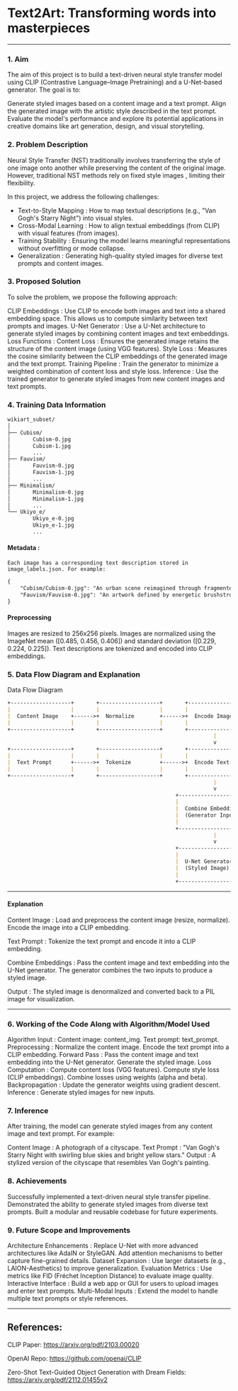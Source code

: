 # **Text2Art**: Transforming words into masterpieces
---

### **1. Aim**
The aim of this project is to build a text-driven neural style transfer model using CLIP (Contrastive Language–Image Pretraining) and a U-Net-based generator. The goal is to:

Generate styled images based on a content image and a text prompt.
Align the generated image with the artistic style described in the text prompt.
Evaluate the model's performance and explore its potential applications in creative domains like art generation, design, and visual storytelling.
### **2. Problem Description**
Neural Style Transfer (NST) traditionally involves transferring the style of one image onto another while preserving the content of the original image. However, traditional NST methods rely on fixed style images , limiting their flexibility.

In this project, we address the following challenges:

  - Text-to-Style Mapping : How to map textual descriptions (e.g., "Van Gogh's Starry Night") into visual styles.
  - Cross-Modal Learning : How to align textual embeddings (from CLIP) with visual features (from images).
  - Training Stability : Ensuring the model learns meaningful representations without overfitting or mode collapse.
  - Generalization : Generating high-quality styled images for diverse text prompts and content images.

### **3. Proposed Solution**
To solve the problem, we propose the following approach:

CLIP Embeddings : Use CLIP to encode both images and text into a shared embedding space. This allows us to compute similarity between text prompts and images.
U-Net Generator : Use a U-Net architecture to generate styled images by combining content images and text embeddings.
Loss Functions :
Content Loss : Ensures the generated image retains the structure of the content image (using VGG features).
Style Loss : Measures the cosine similarity between the CLIP embeddings of the generated image and the text prompt.
Training Pipeline :
Train the generator to minimize a weighted combination of content loss and style loss.
Inference :
Use the trained generator to generate styled images from new content images and text prompts.

### **4. Training Data Information**

```md
wikiart_subset/
│
├── Cubism/
│       Cubism-0.jpg
│       Cubism-1.jpg
│       ...
├── Fauvism/
│       Fauvism-0.jpg
│       Fauvism-1.jpg
│       ...
├── Minimalism/
│       Minimalism-0.jpg
│       Minimalism-1.jpg
│       ...
└── Ukiyo_e/
        Ukiyo_e-0.jpg
        Ukiyo_e-1.jpg
        ...
```
#### **Metadata** : 
    Each image has a corresponding text description stored in image_labels.json. For example:

```md
{
    "Cubism/Cubism-0.jpg": "An urban scene reimagined through fragmented perspectives and interlocking shapes.",
    "Fauvism/Fauvism-0.jpg": "An artwork defined by energetic brushstrokes and a focus on color over detail."
}
```

#### **Preprocessing**
Images are resized to 256x256 pixels.
Images are normalized using the ImageNet mean ([0.485, 0.456, 0.406]) and standard deviation ([0.229, 0.224, 0.225]).
Text descriptions are tokenized and encoded into CLIP embeddings.

### **5. Data Flow Diagram and Explanation**
Data Flow Diagram

```md
+-------------------+       +-------------------+       +-------------------+
|                   |       |                   |       |                   |
|  Content Image    +------>+  Normalize        +------>+  Encode Image     |
|                   |       |                   |       |                   |
+-------------------+       +-------------------+       +-------------------+
                                                                 |
                                                                 v
+-------------------+       +-------------------+       +-------------------+
|                   |       |                   |       |                   |
|  Text Prompt      +------>+  Tokenize         +------>+  Encode Text      |
|                   |       |                   |       |                   |
+-------------------+       +-------------------+       +-------------------+
                                                                 |
                                                                 v
                                                     +-----------------------+
                                                     |                       |
                                                     |  Combine Embeddings   |
                                                     |  (Generator Input)    |
                                                     |                       |
                                                     +-----------------------+
                                                                 |
                                                                 v
                                                     +-----------------------+
                                                     |                       |
                                                     |  U-Net Generator      |
                                                     |  (Styled Image)       |
                                                     |                       |
                                                     +-----------------------+
```
---
#### **Explanation**

Content Image : 
Load and preprocess the content image (resize, normalize).
Encode the image into a CLIP embedding.

Text Prompt :
Tokenize the text prompt and encode it into a CLIP embedding.

Combine Embeddings :
Pass the content image and text embedding into the U-Net generator.
The generator combines the two inputs to produce a styled image.

Output :
The styled image is denormalized and converted back to a PIL image for visualization.

--- 
### **6. Working of the Code Along with Algorithm/Model Used**
Algorithm
Input :
Content image: content_img.
Text prompt: text_prompt.
Preprocessing :
Normalize the content image.
Encode the text prompt into a CLIP embedding.
Forward Pass :
Pass the content image and text embedding into the U-Net generator.
Generate the styled image.
Loss Computation :
Compute content loss (VGG features).
Compute style loss (CLIP embeddings).
Combine losses using weights (alpha and beta).
Backpropagation :
Update the generator weights using gradient descent.
Inference :
Generate styled images for new inputs.

### **7. Inference**
After training, the model can generate styled images from any content image and text prompt. For example:

Content Image : A photograph of a cityscape.
Text Prompt : "Van Gogh's Starry Night with swirling blue skies and bright yellow stars."
Output : A stylized version of the cityscape that resembles Van Gogh's painting.

### **8. Achievements**
Successfully implemented a text-driven neural style transfer pipeline.
Demonstrated the ability to generate styled images from diverse text prompts.
Built a modular and reusable codebase for future experiments.

### **9. Future Scope and Improvements**
Architecture Enhancements :
Replace U-Net with more advanced architectures like AdaIN or StyleGAN.
Add attention mechanisms to better capture fine-grained details.
Dataset Expansion :
Use larger datasets (e.g., LAION-Aesthetics) to improve generalization.
Evaluation Metrics :
Use metrics like FID (Fréchet Inception Distance) to evaluate image quality.
Interactive Interface :
Build a web app or GUI for users to upload images and enter text prompts.
Multi-Modal Inputs :
Extend the model to handle multiple text prompts or style references.

--- 

## **References:**
CLIP Paper: https://arxiv.org/pdf/2103.00020

OpenAI Repo: https://github.com/openai/CLIP

Zero-Shot Text-Guided Object Generation with Dream Fields: https://arxiv.org/pdf/2112.01455v2
